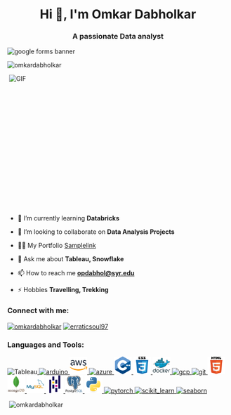 <h1 align="center">Hi 👋, I'm Omkar Dabholkar</h1>
<h3 align="center">A passionate Data analyst</h3>  

![google forms banner](https://github.com/omkardabholkar/omkardabholkar/assets/163356063/c13d890e-92ad-4eca-a9db-086f77409c24)  

<p align="left"> <img src="https://komarev.com/ghpvc/?username=omkardabholkar&label=Profile%20views&color=0e75b6&style=flat" alt="omkardabholkar" /> </p>

<img align="right" alt="GIF" src="https://github.com/omkardabholkar/omkardabholkar/assets/163356063/8bafa81e-7165-4f41-8f6c-43ece07d8666" width="500" height="318" />


- 🌱 I’m currently learning **Databricks**

- 👯 I’m looking to collaborate on **Data Analysis Projects**

- 👨‍💻 My Portfolio [Samplelink](Samplelink)

- 💬 Ask me about **Tableau, Snowflake**

- 📫 How to reach me **opdabhol@syr.edu**

- ⚡ Hobbies **Travelling, Trekking**

<h3 align="left">Connect with me:</h3>
<p align="left">
<a href="https://linkedin.com/in/omkardabholkar" target="blank"><img align="center" src="https://raw.githubusercontent.com/rahuldkjain/github-profile-readme-generator/master/src/images/icons/Social/linked-in-alt.svg" alt="omkardabholkar" height="30" width="40" /></a>
<a href="https://instagram.com/erraticsoul97" target="blank"><img align="center" src="https://raw.githubusercontent.com/rahuldkjain/github-profile-readme-generator/master/src/images/icons/Social/instagram.svg" alt="erraticsoul97" height="30" width="40" /></a>
</p>

<h3 align="left">Languages and Tools:</h3>
<img src='https://img.shields.io/badge/Tableau-4E79C0?style=for-the-badge&logo=Tableau&logoColor=white' alt="Tableau" width=40 height=40><a href="https://www.arduino.cc/" target="_blank" rel="noreferrer"> <img src="https://cdn.worldvectorlogo.com/logos/arduino-1.svg" alt="arduino" width="40" height="40"/> </a> <a href="https://aws.amazon.com" target="_blank" rel="noreferrer"><img src="https://raw.githubusercontent.com/devicons/devicon/master/icons/amazonwebservices/amazonwebservices-original-wordmark.svg" alt="aws" width="40" height="40"/> </a> <a href="https://azure.microsoft.com/en-in/" target="_blank" rel="noreferrer"> <img src="https://www.vectorlogo.zone/logos/microsoft_azure/microsoft_azure-icon.svg" alt="azure" width="40" height="40"/> </a> <a href="https://www.w3schools.com/cpp/" target="_blank" rel="noreferrer"> <img src="https://raw.githubusercontent.com/devicons/devicon/master/icons/cplusplus/cplusplus-original.svg" alt="cplusplus" width="40" height="40"/> </a> <a href="https://www.w3schools.com/css/" target="_blank" rel="noreferrer"> <img src="https://raw.githubusercontent.com/devicons/devicon/master/icons/css3/css3-original-wordmark.svg" alt="css3" width="40" height="40"/> </a> <a href="https://www.docker.com/" target="_blank" rel="noreferrer"> <img src="https://raw.githubusercontent.com/devicons/devicon/master/icons/docker/docker-original-wordmark.svg" alt="docker" width="40" height="40"/> </a> <a href="https://cloud.google.com" target="_blank" rel="noreferrer"> <img src="https://www.vectorlogo.zone/logos/google_cloud/google_cloud-icon.svg" alt="gcp" width="40" height="40"/> </a> <a href="https://git-scm.com/" target="_blank" rel="noreferrer"> <img src="https://www.vectorlogo.zone/logos/git-scm/git-scm-icon.svg" alt="git" width="40" height="40"/> </a> <a href="https://www.w3.org/html/" target="_blank" rel="noreferrer"> <img src="https://raw.githubusercontent.com/devicons/devicon/master/icons/html5/html5-original-wordmark.svg" alt="html5" width="40" height="40"/> </a> <a href="https://www.mongodb.com/" target="_blank" rel="noreferrer"> <img src="https://raw.githubusercontent.com/devicons/devicon/master/icons/mongodb/mongodb-original-wordmark.svg" alt="mongodb" width="40" height="40"/> </a> <a href="https://www.mysql.com/" target="_blank" rel="noreferrer"> <img src="https://raw.githubusercontent.com/devicons/devicon/master/icons/mysql/mysql-original-wordmark.svg" alt="mysql" width="40" height="40"/> </a> <a href="https://pandas.pydata.org/" target="_blank" rel="noreferrer"> <img src="https://raw.githubusercontent.com/devicons/devicon/2ae2a900d2f041da66e950e4d48052658d850630/icons/pandas/pandas-original.svg" alt="pandas" width="40" height="40"/> </a> <a href="https://www.postgresql.org" target="_blank" rel="noreferrer"> <img src="https://raw.githubusercontent.com/devicons/devicon/master/icons/postgresql/postgresql-original-wordmark.svg" alt="postgresql" width="40" height="40"/> </a> <a href="https://www.python.org" target="_blank" rel="noreferrer"> <img src="https://raw.githubusercontent.com/devicons/devicon/master/icons/python/python-original.svg" alt="python" width="40" height="40"/> </a> <a href="https://pytorch.org/" target="_blank" rel="noreferrer"> <img src="https://www.vectorlogo.zone/logos/pytorch/pytorch-icon.svg" alt="pytorch" width="40" height="40"/> </a> <a href="https://scikit-learn.org/" target="_blank" rel="noreferrer"> <img src="https://upload.wikimedia.org/wikipedia/commons/0/05/Scikit_learn_logo_small.svg" alt="scikit_learn" width="40" height="40"/> </a> <a href="https://seaborn.pydata.org/" target="_blank" rel="noreferrer"> <img src="https://seaborn.pydata.org/_images/logo-mark-lightbg.svg" alt="seaborn" width="40" height="40"/> </a> </p>



<p>&nbsp;<img align="center" src="https://github-readme-stats.vercel.app/api?username=omkardabholkar&show_icons=true&locale=en" alt="omkardabholkar" /></p>
